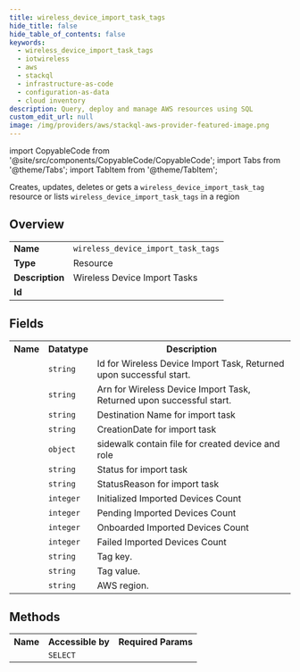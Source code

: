 ```yaml
---
title: wireless_device_import_task_tags
hide_title: false
hide_table_of_contents: false
keywords:
  - wireless_device_import_task_tags
  - iotwireless
  - aws
  - stackql
  - infrastructure-as-code
  - configuration-as-data
  - cloud inventory
description: Query, deploy and manage AWS resources using SQL
custom_edit_url: null
image: /img/providers/aws/stackql-aws-provider-featured-image.png
---
```


import CopyableCode from '@site/src/components/CopyableCode/CopyableCode';
import Tabs from '@theme/Tabs';
import TabItem from '@theme/TabItem';

Creates, updates, deletes or gets a <code>wireless_device_import_task_tag</code> resource or lists <code>wireless_device_import_task_tags</code> in a region

## Overview
<table><tbody>
<tr><td><b>Name</b></td><td><code>wireless_device_import_task_tags</code></td></tr>
<tr><td><b>Type</b></td><td>Resource</td></tr>
<tr><td><b>Description</b></td><td>Wireless Device Import Tasks</td></tr>
<tr><td><b>Id</b></td><td><CopyableCode code="aws.iotwireless.wireless_device_import_task_tags" /></td></tr>
</tbody></table>

## Fields
<table><tbody><tr><th>Name</th><th>Datatype</th><th>Description</th></tr><tr><td><CopyableCode code="id" /></td><td><code>string</code></td><td>Id for Wireless Device Import Task, Returned upon successful start.</td></tr>
<tr><td><CopyableCode code="arn" /></td><td><code>string</code></td><td>Arn for Wireless Device Import Task, Returned upon successful start.</td></tr>
<tr><td><CopyableCode code="destination_name" /></td><td><code>string</code></td><td>Destination Name for import task</td></tr>
<tr><td><CopyableCode code="creation_date" /></td><td><code>string</code></td><td>CreationDate for import task</td></tr>
<tr><td><CopyableCode code="sidewalk" /></td><td><code>object</code></td><td>sidewalk contain file for created device and role</td></tr>
<tr><td><CopyableCode code="status" /></td><td><code>string</code></td><td>Status for import task</td></tr>
<tr><td><CopyableCode code="status_reason" /></td><td><code>string</code></td><td>StatusReason for import task</td></tr>
<tr><td><CopyableCode code="initialized_imported_devices_count" /></td><td><code>integer</code></td><td>Initialized Imported Devices Count</td></tr>
<tr><td><CopyableCode code="pending_imported_devices_count" /></td><td><code>integer</code></td><td>Pending Imported Devices Count</td></tr>
<tr><td><CopyableCode code="onboarded_imported_devices_count" /></td><td><code>integer</code></td><td>Onboarded Imported Devices Count</td></tr>
<tr><td><CopyableCode code="failed_imported_devices_count" /></td><td><code>integer</code></td><td>Failed Imported Devices Count</td></tr>
<tr><td><CopyableCode code="tag_key" /></td><td><code>string</code></td><td>Tag key.</td></tr>
<tr><td><CopyableCode code="tag_value" /></td><td><code>string</code></td><td>Tag value.</td></tr>
<tr><td><CopyableCode code="region" /></td><td><code>string</code></td><td>AWS region.</td></tr>
</tbody></table>

## Methods

<table><tbody>
  <tr>
    <th>Name</th>
    <th>Accessible by</th>
    <th>Required Params</th>
  </tr>
  <tr>
    <td><CopyableCode code="view" /></td>
    <td><code>SELECT</code></td>
    <td><CopyableCode code="region" /></td>
  </tr>
</tbody></table>








